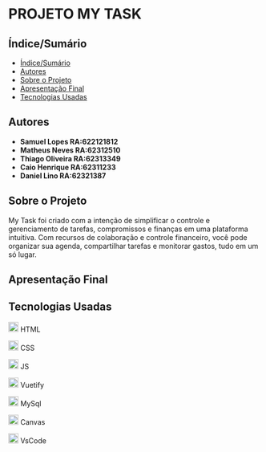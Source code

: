 # PROJETO MY TASK


## Índice/Sumário

* [Índice/Sumário](#Índice-/-Sumário)
* [Autores](#Autores)
* [Sobre o Projeto](#Sobre-o-Projeto) 
* [Apresentação Final](#Apresentação-Final)
* [Tecnologias Usadas](#Tecnologias-Usadas)

## Autores

 - **Samuel Lopes RA:622121812**
 - **Matheus Neves RA:62312510**
 - **Thiago Oliveira RA:62313349**
 - **Caio Henrique RA:62311233**
 - **Daniel Lino RA:62321387**

## Sobre o Projeto

My Task foi criado com a intenção de  simplificar o controle e gerenciamento de tarefas, compromissos e finanças em uma plataforma intuitiva. Com recursos de colaboração e controle financeiro, você pode organizar sua agenda, compartilhar tarefas e monitorar gastos, tudo em um só lugar.


## Apresentação Final 




## Tecnologias Usadas



<img src="https://images.vexels.com/media/users/3/166383/isolated/lists/6024bc5746d7436c727825dc4fc23c22-html-programming-language-icon.png" width="20px" /> HTML

<img src="https://github.com/tidaniellino/mytask/assets/103187575/48af6ea1-e0dd-4ce0-b1fa-7d4aa249ec9b" width="20px" /> CSS

<img src="https://github.com/tidaniellino/mytask/assets/103187575/4ec960ab-aaec-40ae-9e19-4b020e107147"  width="20px" /> JS

<img src="https://github.com/tidaniellino/mytask/assets/103187575/04a4f316-fa4c-431b-9a7c-dc4700bc509a" width="20px" /> Vuetify

<img src="https://github.com/tidaniellino/mytask/assets/103187575/e9657b55-1673-4a47-b7d6-bed86ff5d41e" width="20px" /> MySql

<img src="https://github.com/tidaniellino/mytask/assets/103187575/c5af326e-0894-46c8-8ac6-3a7711338a39" width="20px" /> Canvas

<img src="https://github.com/tidaniellino/mytask/assets/103187575/1d65a8f0-ffd4-40ce-816d-40ce093eb10c" width="20px" /> VsCode
